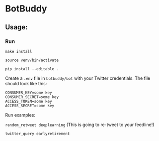# BotBuddy

## Usage:
### Run

`make install`

`source venv/bin/activate`

`pip install --editable .`

Create a `.env` file in `botbuddy/bot` with your Twitter credentials.
The file should look like this:

```
CONSUMER_KEY=some key
CONSUMER_SECRET=some key
ACCESS_TOKEN=some key
ACCESS_SECRET=some key
```

Run examples:

`random_retweet deeplearning` (This is going to re-tweet to your feedline!)

`twitter_query earlyretirement`
